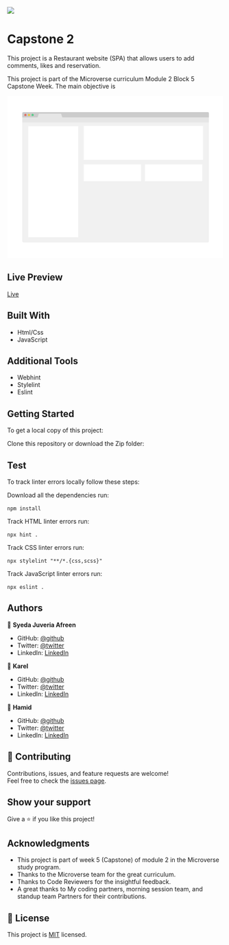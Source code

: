 ![](https://img.shields.io/badge/Microverse-blueviolet)

# Capstone 2 

This project is a Restaurant website (SPA) that allows users to add comments, likes and reservation.

This project is part of the Microverse curriculum Module 2 Block 5 Capstone Week. The main objective is 

![screenshot](./app_screenshot.png)
## Live Preview
[Live]()

## Built With

- Html/Css
- JavaScript

## Additional Tools

- Webhint
- Stylelint
- Eslint

## Getting Started

To get a local copy of this project:

Clone this repository or download the Zip folder: 

## Test
To track linter errors locally follow these steps:  

Download all the dependencies run:
```
npm install
```
Track HTML linter errors run:
```
npx hint .
```
Track CSS linter errors run:
```
npx stylelint "**/*.{css,scss}"
```
Track JavaScript linter errors run:
```
npx eslint .
```

## Authors

👤 **Syeda Juveria Afreen**

- GitHub: [@github](https://github.com/sja-thedude)
- Twitter: [@twitter](https://twitter.com/sja_thedude)
- LinkedIn: [LinkedIn](https://www.linkedin.com/in/syeda-juveria-afreen-23165898/)

👤 **Karel**
- GitHub: [@github](https://github.com/karelvanoordt)
- Twitter: [@twitter](https://twitter.com/karelvanoordtEN)
- LinkedIn: [LinkedIn](https://www.linkedin.com/in/karelvanoordt/)

👤 **Hamid**
- GitHub: [@github](https://github.com/hamid-murambiwa)
- Twitter: [@twitter](https://twitter.com/Hamid87789454)
- LinkedIn: [LinkedIn](https://www.linkedin.com/in/hamid-murambiwa-8a9a9520a/)

## 🤝 Contributing

Contributions, issues, and feature requests are welcome!  
Feel free to check the [issues page](https://github.com/sja-thedude/Capstone-2-Group-Project/issues).

## Show your support

Give a ⭐️ if you like this project!

## Acknowledgments

- This project is part of week 5 (Capstone) of module 2 in the Microverse study program.
- Thanks to the Microverse team for the great curriculum.
- Thanks to Code Reviewers for the insightful feedback.
- A great thanks to My coding partners, morning session team, and standup team Partners for their contributions.

## 📝 License

This project is [MIT](./MIT.md) licensed.
